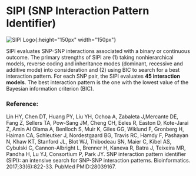 # SIPI (SNP Interaction Pattern Identifier)

![SIPI Logo](https://user-images.githubusercontent.com/14879989/34347408-8b1231e0-e9c8-11e7-83ee-5a894ec26f45.jpg){:height="150px" width="150px"}



SIPI evaluates SNP-SNP interactions associated with a binary or continuous outcome. The primary strengths of SIPI are (1) taking nonhierarchical models, reverse coding and inheritance modes (dominant, recessive and additive mode) into consideration and (2) using BIC to search for a best interaction pattern. For each SNP pair, the SIPI evaluates **45 interaction models**. The best interaction pattern is the one with the lowest value of the Bayesian information criterion (BIC).

### Reference: 

Lin HY, Chen DT, Huang PY, Liu YH, Ochoa A, Zabaleta J,Mercante DE, Fang Z, Sellers TA, Pow-Sang JM, Cheng CH, Eeles R, Easton D, Kote-Jarai Z, Amin Al Olama A, Benlloch S, Muir K, Giles GG, Wiklund F, Gronberg H, Haiman CA, Schleutker J, Nordestgaard BG, Travis RC, Hamdy F, Pashayan N, Khaw KT, Stanford JL, Blot WJ, Thibodeau SN, Maier C, Kibel AS, Cybulski C, Cannon-Albright L, Brenner H, Kaneva R, Batra J, Teixeira MR, Pandha H, Lu YJ, Consortium P, Park JY. SNP interaction pattern identifier (SIPI): an intensive search for SNP-SNP interaction patterns. Bioinformatics. 2017;33(6):822-33. PubMed PMID:28039167.

